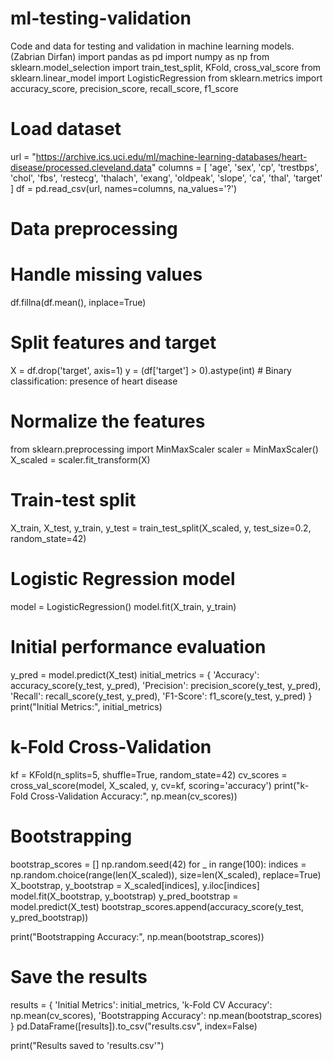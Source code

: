 # ml-testing-validation
Code and data for testing and validation in machine learning models. (Zabrian Dirfan)
import pandas as pd
import numpy as np
from sklearn.model_selection import train_test_split, KFold, cross_val_score
from sklearn.linear_model import LogisticRegression
from sklearn.metrics import accuracy_score, precision_score, recall_score, f1_score

# Load dataset
url = "https://archive.ics.uci.edu/ml/machine-learning-databases/heart-disease/processed.cleveland.data"
columns = [
    'age', 'sex', 'cp', 'trestbps', 'chol', 'fbs', 'restecg', 'thalach', 'exang', 'oldpeak', 'slope', 'ca', 'thal', 'target'
]
df = pd.read_csv(url, names=columns, na_values='?')

# Data preprocessing
# Handle missing values
df.fillna(df.mean(), inplace=True)

# Split features and target
X = df.drop('target', axis=1)
y = (df['target'] > 0).astype(int)  # Binary classification: presence of heart disease

# Normalize the features
from sklearn.preprocessing import MinMaxScaler
scaler = MinMaxScaler()
X_scaled = scaler.fit_transform(X)

# Train-test split
X_train, X_test, y_train, y_test = train_test_split(X_scaled, y, test_size=0.2, random_state=42)

# Logistic Regression model
model = LogisticRegression()
model.fit(X_train, y_train)

# Initial performance evaluation
y_pred = model.predict(X_test)
initial_metrics = {
    'Accuracy': accuracy_score(y_test, y_pred),
    'Precision': precision_score(y_test, y_pred),
    'Recall': recall_score(y_test, y_pred),
    'F1-Score': f1_score(y_test, y_pred)
}
print("Initial Metrics:", initial_metrics)

# k-Fold Cross-Validation
kf = KFold(n_splits=5, shuffle=True, random_state=42)
cv_scores = cross_val_score(model, X_scaled, y, cv=kf, scoring='accuracy')
print("k-Fold Cross-Validation Accuracy:", np.mean(cv_scores))

# Bootstrapping
bootstrap_scores = []
np.random.seed(42)
for _ in range(100):
    indices = np.random.choice(range(len(X_scaled)), size=len(X_scaled), replace=True)
    X_bootstrap, y_bootstrap = X_scaled[indices], y.iloc[indices]
    model.fit(X_bootstrap, y_bootstrap)
    y_pred_bootstrap = model.predict(X_test)
    bootstrap_scores.append(accuracy_score(y_test, y_pred_bootstrap))

print("Bootstrapping Accuracy:", np.mean(bootstrap_scores))

# Save the results
results = {
    'Initial Metrics': initial_metrics,
    'k-Fold CV Accuracy': np.mean(cv_scores),
    'Bootstrapping Accuracy': np.mean(bootstrap_scores)
}
pd.DataFrame([results]).to_csv("results.csv", index=False)

print("Results saved to 'results.csv'")
